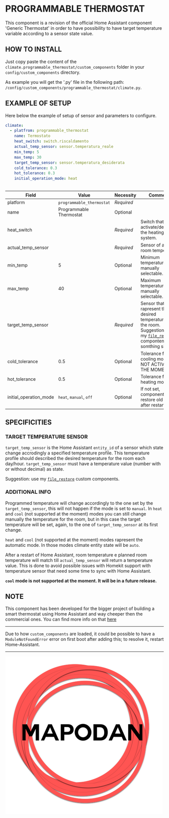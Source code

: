 # PROGRAMMABLE THERMOSTAT
This component is a revision of the official Home Assistant component 'Generic Thermostat' in order to have possibility to have target temperature variable according to a sensor state value.

## HOW TO INSTALL
Just copy paste the content of the `climate.programmable_thermostat/custom_components` folder in your `config/custom_components` directory.

As example you will get the '.py' file in the following path: `/config/custom_components/programmable_thermostat/climate.py`.

## EXAMPLE OF SETUP
Here below the example of setup of sensor and parameters to configure.

```yaml
climate:
  - platfrom: programmable_thermostat
    name: Termostato
    heat_switch: switch.riscaldamento
    actual_temp_sensor: sensor.temperatura_reale
    min_temp: 5
    max_temp: 30
    target_temp_sensor: sensor.temperatura_desiderata
    cold_tolerance: 0.3
    hot_tolerance: 0.3
    initial_operation_mode: heat
    
```

Field | Value | Necessity | Comments
--- | --- | --- | ---
platform | `programmable_thermostat` | *Required* |
name| Programmable Thermostat | Optional |
heat_switch |  | *Required* | Switch that will activate/deactivate the heating system.
actual_temp_sensor |  | *Required* | Sensor of actual room temperature.
min_temp | 5 | Optional | Minimum temperature manually selectable.
max_temp | 40 | Optional | Maximum temperature manually selectable.
target_temp_sensor |  | *Required* | Sensor that rapresent the desired temperature for the room. Suggestion: use my [`file_restore`][1] compontent or somthing similar.
cold_tolerance | 0.5 | Optional | Tolerance for cooling mode. NOT ACTIVE AT THE MOMENT.
hot_tolerance | 0.5 | Optional | Tolerance for heating mode.
initial_operation_mode | `heat`, `manual`, `off` | Optional | If not set, components will restore old state after restart.

## SPECIFICITIES
### TARGET TEMPERATURE SENSOR
`target_temp_sensor` is the Home Assistant `entity_id` of a sensor which state change accrodingly a specified temperature profile. This temperature profile should described the desired temperature for the room each day/hour.
`target_temp_sensor` must have a temperature value (number with or without decimal) as state.

Suggestion: use my [`file_restore`][1] custom components.

### ADDITIONAL INFO
Programmed temperature will change accordingly to the one set by the `target_temp_sensor`, this will not happen if the mode is set to `manual`.
In `heat` and `cool` (not supported at the moment) modes you can still change manually the temperature for the room, but in this case the target temperature will be set, again, to the one of `target_temp_sensor` at its first change.

`heat` and `cool` (not supported at the moment) modes rapresent the automatic mode. In those modes climate entity state will be `auto`.

After a restart of Home Assistant, room temperature e planned room temperature will match till `actual_temp_sensor` will return a temperature value.
This is done to avoid possible issues with Homekit support with temperature sensor that need some time to sync with Home Assistant.

**`cool` mode is not supported at the moment. It will be in a future release.**

## NOTE
This component has been developed for the bigger project of building a smart thermostat using Home Assistant and way cheeper then the commercial ones.
You can find more info on that [here][3]

***
Due to how `custom_components` are loaded, it could be possible to have a `ModuleNotFoundError` error on first boot after adding this; to resolve it, restart Home-Assistant.

***
![logo][2]


[1]: https://github.com/MapoDan/home-assistant/tree/master/custom_components/sensor.file_restore
[2]: https://github.com/MapoDan/home-assistant/blob/master/mapodanlogo.png
[3]: https://github.com/MapoDan/home-assistant
